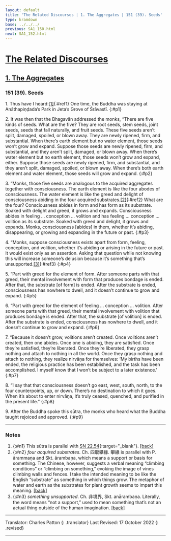 ```yaml
---
layout: default
title: 'The Related Discourses | 1. The Aggregates | 151 (39). Seeds'
type: kramdown
base: ../../../
previous: SA1_150.html
next: SA1_152.html
---
```


# [The Related Discourses](../index.html)
## [1. The Aggregates](index.html)
### 151 (39). Seeds

1\. Thus have I heard:[\[1\]](#n1){:#ref1} One time, the Buddha was staying at Anāthapiṇḍada’s Park in Jeta’s Grove of Śrāvastī.
{:#p1}

2\. It was then that the Bhagavān addressed the monks, “There are five kinds of seeds. What are the five? They are root seeds, stem seeds, joint seeds, seeds that fall naturally, and fruit seeds. These five seeds aren’t split, damaged, spoiled, or blown away. They are newly ripened, firm, and substantial. When there’s earth element but no water element, those seeds won’t grow and expand. Suppose those seeds are newly ripened, firm, and substantial, and they aren’t split, damaged, or blown away. When there’s water element but no earth element, those seeds won’t grow and expand, either. Suppose those seeds are newly ripened, firm, and substantial, and they aren’t split, damaged, spoiled, or blown away. When there’s both earth element and water element, those seeds will grow and expand.
{:#p2}

3\. “Monks, those five seeds are analogous to the acquired aggregates together with consciousness. The earth element is like the four abodes of consciousness. The water element is like the greed and delight of consciousness abiding in the four acquired substrates.[\[2\]](#n2){:#ref2} What are the four? Consciousness abides in form and has form as its substrate. Soaked with delight and greed, it grows and expands. Consciousness abides in feeling … conception … volition and has feeling … conception … volition as its substrate. Soaked with greed and delight, it grows and expands. Monks, consciousness [abides] in them, whether it’s abiding, disappearing, or growing and expanding in the future or past.
{:#p3}

4\. “Monks, suppose consciousness exists apart from form, feeling, conception, and volition, whether it’s abiding or arising in the future or past. It would exist only as an assertion. Asking that question while not knowing this will increase someone’s delusion because it’s something that’s unsupported.[\[3\]](#n3){:#ref3}
{:#p4}

5\. “Part with greed for the element of form. After someone parts with that greed, their mental involvement with form that produces bondage is ended. After that, the substrate [of form] is ended. After the substrate is ended, consciousness has nowhere to dwell, and it doesn’t continue to grow and expand.
{:#p5}

6\. “Part with greed for the element of feeling … conception … volition. After someone parts with that greed, their mental involvement with volition that produces bondage is ended. After that, the substrate [of volition] is ended. After the substrate is ended, consciousness has nowhere to dwell, and it doesn’t continue to grow and expand.
{:#p6}

7\. “Because it doesn’t grow, volitions aren’t created. Once volitions aren’t created, then one abides. Once one is abiding, they are satisfied. Once they’re satisfied, they’re liberated. Once they’re liberated, they grasp nothing and attach to nothing in all the world. Once they grasp nothing and attach to nothing, they realize nirvāṇa for themselves: ‘My births have been ended, the religious practice has been established, and the task has been accomplished. I myself know that I won’t be subject to a later existence.’
{:#p7}

8\. “I say that that consciousness doesn’t go east, west, south, north, to the four counterpoints, up, or down. There’s no destination to which it goes. When it’s about to enter nirvāṇa, it’s truly ceased, quenched, and purified in the present life.”
{:#p8}

9\. After the Buddha spoke this sūtra, the monks who heard what the Buddha taught rejoiced and approved.
{:#p9}

---

### Notes

1. {:#n1} This sūtra is parallel with [SN 22.54](https://suttacentral.net/sn22.54){:target="_blank"}. [\[back\]](#ref1)
2. {:#n2} <em>four acquired substrates</em>. Ch. 四取攀緣. 攀緣 is parallel with P. ārammaṇa and Skt. ārambaṇa, which means a support or basis for something. The Chinese, however, suggests a verbal meaning “climbing conditions” or “climbing on something,” evoking the image of vines climbing walls and fences. I take the intended meaning to be like the English “substrate” as something in which things grow. The metaphor of water and earth as the substrates for plant growth seems to impart this meaning. [\[back\]](#ref2)
3. {:#n3} <em>something unsupported</em>. Ch. 非境界, Skt. anārambaṇa. Literally, the word means “not a support,” used to mean something that’s not an actual thing outside of the human imagination. [\[back\]](#ref1)

---

Translator: Charles Patton
{: .translator}
Last Revised: 17 October 2022
{: .revised}

---